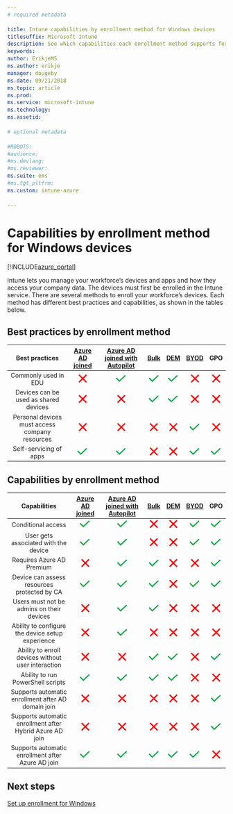 ```yaml
---
# required metadata

title: Intune capabilities by enrollment method for Windows devices
titlesuffix: Microsoft Intune
description: See which capabilities each enrollment method supports for Windows devices.
keywords:
author: ErikjeMS
ms.author: erikje
manager: dougeby
ms.date: 09/21/2018
ms.topic: article
ms.prod:
ms.service: microsoft-intune
ms.technology:
ms.assetid: 

# optional metadata

#ROBOTS:
#audience:
#ms.devlang:
#ms.reviewer:
ms.suite: ems
#ms.tgt_pltfrm:
ms.custom: intune-azure

---
```


# Capabilities by enrollment method for Windows devices
[!INCLUDE[azure_portal](./includes/azure_portal.md)]

Intune lets you manage your workforce’s devices and apps and how they access your company data. The devices must first be enrolled in the Intune service. There are several methods to enroll your workforce’s devices. Each method has different best practices and capabilities, as shown in the tables below.

## Best practices by enrollment method
| **Best practices** | **[Azure AD joined](windows-enroll.md#enable-windows-10-automatic-enrollment)**|**[Azure AD joined with Autopilot](enrollment-autopilot.md)** |**[Bulk](windows-bulk-enroll.md)**|**[DEM](device-enrollment-manager-enroll.md)** | **[BYOD](device-enrollment.md#bring-your-own-device)** | **GPO** |
|:---:|:---:|:---:|:---:|:---:|:---:|:---:|
|Commonly used in EDU|![X](media/xmark.png)|![Checkmark](media/checkmark.png)|![Checkmark](media/checkmark.png)|![Checkmark](media/checkmark.png)|![X](media/xmark.png)|![X](media/xmark.png)|
|Devices can be used as shared devices|![X](media/xmark.png)|![X](media/xmark.png)|![Checkmark](media/checkmark.png)|![Checkmark](media/checkmark.png)|![X](media/xmark.png)|![X](media/xmark.png)|
|Personal devices must access company resources|![X](media/xmark.png)|![X](media/xmark.png)|![X](media/xmark.png)|![X](media/xmark.png)|![Checkmark](media/checkmark.png)|![X](media/xmark.png)|
|Self-servicing of apps|![Checkmark](media/checkmark.png)|![Checkmark](media/checkmark.png)|![X](media/xmark.png)|![X](media/xmark.png)|![Checkmark](media/checkmark.png)|![Checkmark](media/checkmark.png)|

## Capabilities by enrollment method

| **Capabilities** | **[Azure AD joined](windows-enroll.md#enable-windows-10-automatic-enrollment)**|**[Azure AD joined with Autopilot](enrollment-autopilot.md)** |**[Bulk](windows-bulk-enroll.md)**|**[DEM](device-enrollment-manager-enroll.md)** | **[BYOD](device-enrollment.md#bring-your-own-device)** | **GPO** |
|:---:|:---:|:---:|:---:|:---:|:---:|:---:|
|Conditional access                                      |![Checkmark](media/checkmark.png)|![Checkmark](media/checkmark.png)|![X](media/xmark.png)|![X](media/xmark.png)|![Checkmark](media/checkmark.png)|![Checkmark](media/checkmark.png)|
|User gets associated with the device                    |![Checkmark](media/checkmark.png)|![Checkmark](media/checkmark.png)|![X](media/xmark.png)|![X](media/xmark.png)|![Checkmark](media/checkmark.png)|![Checkmark](media/checkmark.png)|
|Requires Azure AD Premium                               |![X](media/xmark.png)|![Checkmark](media/checkmark.png)|![Checkmark](media/checkmark.png)|![X](media/xmark.png)|![X](media/xmark.png)|![Checkmark](media/checkmark.png)|
|Device can assess resources protected by CA             |![Checkmark](media/checkmark.png)|![Checkmark](media/checkmark.png)|![Checkmark](media/checkmark.png)|![X](media/xmark.png)|![Checkmark](media/checkmark.png)|![Checkmark](media/checkmark.png)|
|Users must not be admins on their devices               |![X](media/xmark.png)|![Checkmark](media/checkmark.png)|![Checkmark](media/checkmark.png)|![X](media/xmark.png)|![X](media/xmark.png)|![X](media/xmark.png)|
|Ability to configure the device setup experience        |![X](media/xmark.png)|![Checkmark](media/checkmark.png)|![X](media/xmark.png)|![X](media/xmark.png)|![X](media/xmark.png)|![X](media/xmark.png)|
|Ability to enroll devices without user interaction      |![X](media/xmark.png)|![X](media/xmark.png)|![Checkmark](media/checkmark.png)|![Checkmark](media/checkmark.png)|![X](media/xmark.png)|![Checkmark](media/checkmark.png)|
|Ability to run PowerShell scripts                       |![Checkmark](media/checkmark.png)|![Checkmark](media/checkmark.png)|![Checkmark](media/checkmark.png)|![Checkmark](media/checkmark.png)|![X](media/xmark.png)|![X](media/xmark.png)| 
|Supports automatic enrollment after AD domain join      |![X](media/xmark.png)|![X](media/xmark.png)|![X](media/xmark.png)|![X](media/xmark.png)|![X](media/xmark.png)|![Checkmark](media/checkmark.png)|
|Supports automatic enrollment after Hybrid Azure AD join|![X](media/xmark.png)|![X](media/xmark.png)|![X](media/xmark.png)|![X](media/xmark.png)|![X](media/xmark.png)|![Checkmark](media/checkmark.png)|
|Supports automatic enrollment after Azure AD join       |![Checkmark](media/checkmark.png)|![Checkmark](media/checkmark.png)|![Checkmark](media/checkmark.png)|![Checkmark](media/checkmark.png)|![Checkmark](media/checkmark.png)|![X](media/xmark.png)|

## Next steps

[Set up enrollment for Windows ](windows-enroll.md)

